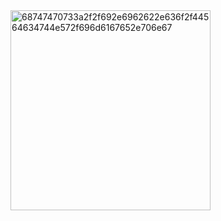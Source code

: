 <img width="320" alt="68747470733a2f2f692e6962622e636f2f44564634744e572f696d6167652e706e67" src="https://user-images.githubusercontent.com/49562085/156645937-c0ea66e3-646d-410c-a9b9-1500ce59e651.png">
